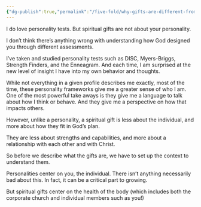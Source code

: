 ```yaml
---
{"dg-publish":true,"permalink":"/five-fold/why-gifts-are-different-from-personality/","created":"","updated":""}
---
```



I do love personality tests.  But spiritual gifts are not about your personality.

I don’t think there’s anything wrong with understanding how God designed you through different assessments.

I’ve taken and studied personality tests such as DISC, Myers-Briggs, Strength Finders, and the Enneagram.  And each time, I am surprised at the new level of insight I have into my own behavior and thoughts.

While not everything in a given profile describes me exactly, most of the time, these personality frameworks give me a greater sense of who I am.  One of the most powerful take aways is they give me a language to talk about how I think or behave.  And they give me a perspective on how that impacts others.

However, unlike a personality, a spiritual gift is less about the individual, and more about how they fit in God’s plan.  

They are less about strengths and capabilities, and more about a relationship with each other and with Christ.

So before we describe what the gifts are, we have to set up the context to understand them.

Personalities center on you, the individual.  There isn’t anything necessarily bad about this.  In fact, it can be a critical part to growing.

But spiritual gifts center on the health of the body (which includes both the corporate church and individual members such as you!)

